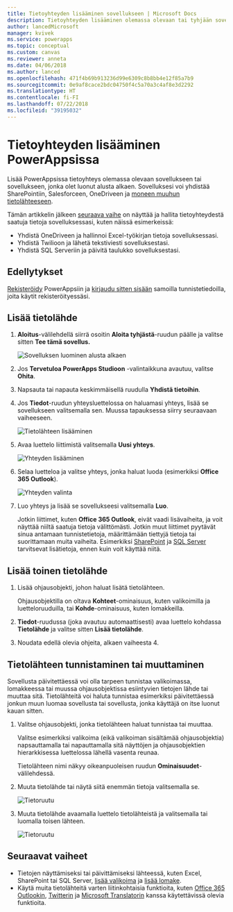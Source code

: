 ```yaml
---
title: Tietoyhteyden lisääminen sovellukseen | Microsoft Docs
description: Tietoyhteyden lisääminen olemassa olevaan tai tyhjään sovellukseen
author: lancedMicrosoft
manager: kvivek
ms.service: powerapps
ms.topic: conceptual
ms.custom: canvas
ms.reviewer: anneta
ms.date: 04/06/2018
ms.author: lanced
ms.openlocfilehash: 471f4b69b913236d99e6309c8b8bb4e12f85a7b9
ms.sourcegitcommit: 0e9af8cace2bdc04750f4c5a70a3c4af8e3d2292
ms.translationtype: HT
ms.contentlocale: fi-FI
ms.lasthandoff: 07/22/2018
ms.locfileid: "39195032"
---
```

# <a name="add-a-data-connection-in-powerapps"></a>Tietoyhteyden lisääminen PowerAppsissa
Lisää PowerAppsissa tietoyhteys olemassa olevaan sovellukseen tai sovellukseen, jonka olet luonut alusta alkaen. Sovelluksesi voi yhdistää SharePointiin, Salesforceen, OneDriveen ja [moneen muuhun tietolähteeseen](connections-list.md).

Tämän artikkelin jälkeen [seuraava vaihe](#next-steps) on näyttää ja hallita tietoyhteydestä saatuja tietoja sovelluksessasi, kuten näissä esimerkeissä:

* Yhdistä OneDriveen ja hallinnoi Excel-työkirjan tietoja sovelluksessasi.
* Yhdistä Twilioon ja lähetä tekstiviesti sovelluksestasi.
* Yhdistä SQL Serveriin ja päivitä taulukko sovelluksestasi.

## <a name="prerequisites"></a>Edellytykset
[Rekisteröidy](../signup-for-powerapps.md) PowerAppsiin ja [kirjaudu sitten sisään](http://web.powerapps.com?utm_source=padocs&utm_medium=linkinadoc&utm_campaign=referralsfromdoc) samoilla tunnistetiedoilla, joita käytit rekisteröityessäsi.

## <a name="add-a-data-source"></a>Lisää tietolähde
1. **Aloitus**-välilehdellä siirrä osoitin **Aloita tyhjästä**-ruudun päälle ja valitse sitten **Tee tämä sovellus.**

    ![Sovelluksen luominen alusta alkaen](./media/add-data-connection/blank-app-tile.png)

1. Jos **Tervetuloa PowerApps Studioon** -valintaikkuna avautuu, valitse **Ohita**.

3. Napsauta tai napauta keskimmäisellä ruudulla **Yhdistä tietoihin**.

4. Jos **Tiedot**-ruudun yhteysluettelossa on haluamasi yhteys, lisää se sovellukseen valitsemalla sen. Muussa tapauksessa siirry seuraavaan vaiheeseen.

    ![Tietolähteen lisääminen](./media/add-data-connection/choose-existing-connections.png)

5. Avaa luettelo liittimistä valitsemalla **Uusi yhteys**.

    ![Yhteyden lisääminen](./media/add-data-connection/new-connection.png)

6. Selaa luetteloa ja valitse yhteys, jonka haluat luoda (esimerkiksi **Office 365 Outlook**).

    ![Yhteyden valinta](./media/add-data-connection/choose-connection.png)

7. Luo yhteys ja lisää se sovellukseesi valitsemalla **Luo**.

    Jotkin liittimet, kuten **Office 365 Outlook**, eivät vaadi lisävaiheita, ja voit näyttää niiltä saatuja tietoja välittömästi. Jotkin muut liittimet pyytävät sinua antamaan tunnistetietoja, määrittämään tiettyjä tietoja tai suorittamaan muita vaiheita. Esimerkiksi [SharePoint](connections/connection-sharepoint-online.md) ja [SQL Server](connections/connection-azure-sqldatabase.md) tarvitsevat lisätietoja, ennen kuin voit käyttää niitä.

## <a name="add-another-data-source"></a>Lisää toinen tietolähde
1. Lisää ohjausobjekti, johon haluat lisätä tietolähteen.

    Ohjausobjektilla on oltava **Kohteet**-ominaisuus, kuten valikoimilla ja luetteloruuduilla, tai **Kohde**-ominaisuus, kuten lomakkeilla.

1. **Tiedot**-ruudussa (joka avautuu automaattisesti) avaa luettelo kohdassa **Tietolähde** ja valitse sitten **Lisää tietolähde**.

1. Noudata edellä olevia ohjeita, alkaen vaiheesta 4.

## <a name="identify-or-change-a-data-source"></a>Tietolähteen tunnistaminen tai muuttaminen
Sovellusta päivitettäessä voi olla tarpeen tunnistaa valikoimassa, lomakkeessa tai muussa ohjausobjektissa esiintyvien tietojen lähde tai muuttaa sitä. Tietolähteitä voi haluta tunnistaa esimerkiksi päivitettäessä jonkun muun luomaa sovellusta tai sovellusta, jonka käyttäjä on itse luonut kauan sitten.

1. Valitse ohjausobjekti, jonka tietolähteen haluat tunnistaa tai muuttaa.

    Valitse esimerkiksi valikoima (eikä valikoiman sisältämää ohjausobjektia) napsauttamalla tai napauttamalla sitä näyttöjen ja ohjausobjektien hierarkkisessa luettelossa lähellä vasenta reunaa.

    Tietolähteen nimi näkyy oikeanpuoleisen ruudun **Ominaisuudet**-välilehdessä.

2. Muuta tietolähde tai näytä siitä enemmän tietoja valitsemalla se.

    ![Tietoruutu](./media/add-data-connection/data-pane.png)

3. Muuta tietolähde avaamalla luettelo tietolähteistä ja valitsemalla tai luomalla toisen lähteen.

     ![Tietoruutu](./media/add-data-connection/datasource-list.png)

## <a name="next-steps"></a>Seuraavat vaiheet
* Tietojen näyttämiseksi tai päivittämiseksi lähteessä, kuten Excel, SharePoint tai SQL Server, [lisää valikoima](add-gallery.md) ja [lisää lomake](add-form.md).
* Käytä muita tietolähteitä varten liitinkohtaisia funktioita, kuten [Office 365 Outlookin](connections/connection-office365-outlook.md), [Twitterin](connections/connection-twitter.md) ja [Microsoft Translatorin](connections/connection-microsoft-translator.md) kanssa käytettävissä olevia funktioita.

